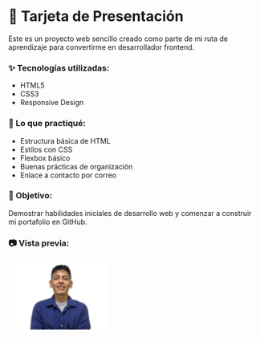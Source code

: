 # 💼 Tarjeta de Presentación 

Este es un proyecto web sencillo creado como parte de mi ruta de aprendizaje para convertirme en desarrollador frontend.  

### ✨ Tecnologías utilizadas:
- HTML5
- CSS3
- Responsive Design

### 🧠 Lo que practiqué:
- Estructura básica de HTML
- Estilos con CSS
- Flexbox básico
- Buenas prácticas de organización
- Enlace a contacto por correo

### 🎯 Objetivo:
Demostrar habilidades iniciales de desarrollo web y comenzar a construir mi portafolio en GitHub.

### 📷 Vista previa:
<img src="images/Foto_Perfil.png" alt="preview" width="200">

